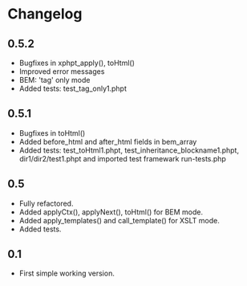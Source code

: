 # Changelog

## 0.5.2
- Bugfixes in xphpt_apply(), toHtml()
- Improved error messages
- BEM: 'tag' only mode
- Added tests: test_tag_only1.phpt

## 0.5.1
- Bugfixes in toHtml()
- Added before_html and after_html fields in bem_array
- Added tests: test_toHtml1.phpt, test_inheritance_blockname1.phpt, dir1/dir2/test1.phpt and imported test framewark run-tests.php

## 0.5
- Fully refactored.
- Added applyCtx(), applyNext(), toHtml() for BEM mode.
- Added apply_templates() and call_template() for XSLT mode.
- Added tests.

## 0.1
- First simple working version.